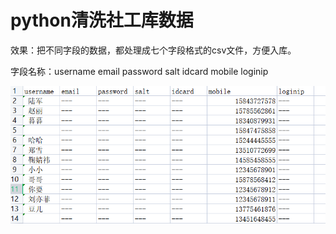 # python清洗社工库数据

效果：把不同字段的数据，都处理成七个字段格式的csv文件，方便入库。

字段名称：username	email	password	salt	idcard	mobile	loginip

![Image text](new.png)
